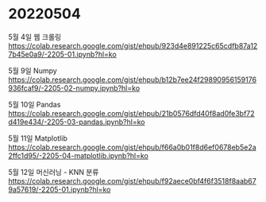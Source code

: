# 20220504
5월 4일 웹 크롤링
https://colab.research.google.com/gist/ehpub/923d4e891225c65cdfb87a127b45e0a9/-2205-01.ipynb?hl=ko

5월 9일 Numpy
https://colab.research.google.com/gist/ehpub/b12b7ee24f29890956159176936fcaf9/-2205-02-numpy.ipynb?hl=ko

5월 10일 Pandas
https://colab.research.google.com/gist/ehpub/21b0576dfd40f8ad0fe3bf72d419e434/-2205-03-pandas.ipynb?hl=ko

5월 11일 Matplotlib
https://colab.research.google.com/gist/ehpub/f66a0b01f8d6ef0678eb5e2a2ffc1d95/-2205-04-matplotlib.ipynb?hl=ko

5월 12일 머신러닝 - KNN 분류
https://colab.research.google.com/gist/ehpub/f92aece0bf4f6f3518f8aab679a57619/-2205-01.ipynb?hl=ko
